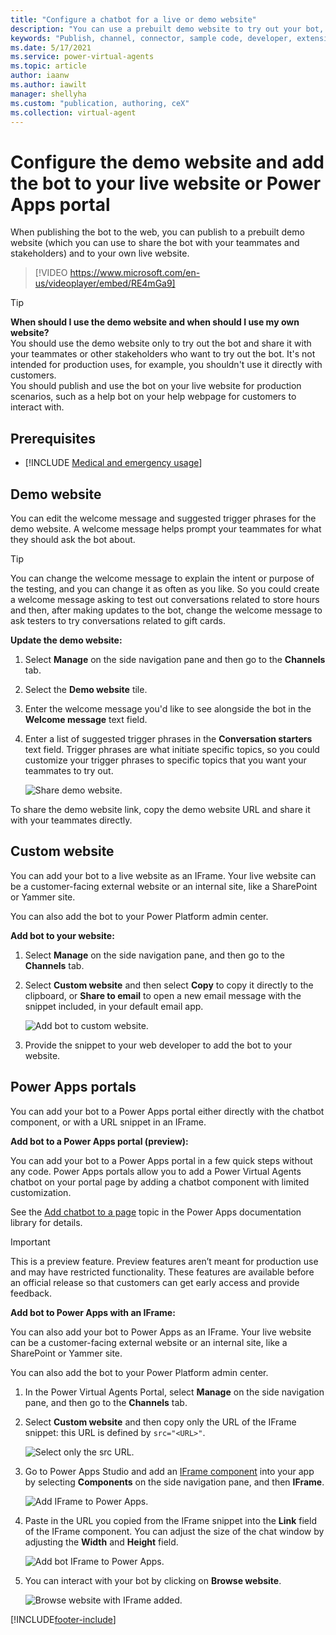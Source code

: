 ```yaml
---
title: "Configure a chatbot for a live or demo website"
description: "You can use a prebuilt demo website to try out your bot, or you can publish it directly to your own webpage using an IFrame code snippet."
keywords: "Publish, channel, connector, sample code, developer, extensibility, PVA"
ms.date: 5/17/2021
ms.service: power-virtual-agents
ms.topic: article
author: iaanw
ms.author: iawilt
manager: shellyha
ms.custom: "publication, authoring, ceX"
ms.collection: virtual-agent
---
```


# Configure the demo website and add the bot to your live website or Power Apps portal

When publishing the bot to the web, you can publish to a prebuilt demo website (which you can use to share the bot with your teammates and stakeholders) and to your own live website.
  
>  
> [!VIDEO https://www.microsoft.com/en-us/videoplayer/embed/RE4mGa9]
>  

> [!TIP]
> **When should I use the demo website and when should I use my own website?** <br/>
> You should use the demo website only to try out the bot and share it with your teammates or other stakeholders who want to try out the bot. It's not intended for production uses, for example, you shouldn't use it directly with customers. <br/>
> You should publish and use the bot on your live website for production scenarios, such as a help bot on your help webpage for customers to interact with.

## Prerequisites

- [!INCLUDE [Medical and emergency usage](includes/pva-usage-limitations.md)]


## Demo website
You can edit the welcome message and suggested trigger phrases for the demo website. A welcome message helps prompt your teammates for what they should ask the bot about. 

> [!TIP]
> You can change the welcome message to explain the intent or purpose of the testing, and you can change it as often as you like. So you could create a welcome message asking to test out conversations related to store hours and then, after making updates to the bot, change the welcome message to ask testers to try conversations related to gift cards.

**Update the demo website:**

1. Select **Manage** on the side navigation pane and then go to the **Channels** tab.

2. Select the **Demo website** tile.

3. Enter the welcome message you'd like to see alongside the bot in the **Welcome message** text field.

4. Enter a list of suggested trigger phrases in the **Conversation starters** text field. Trigger phrases are what initiate specific topics, so you could customize your trigger phrases to specific topics that you want your teammates to try out.

    ![Share demo website.](media/channel-share-demo-website.png)

To share the demo website link, copy the demo website URL and share it with your teammates directly. 

## Custom website

You can add your bot to a live website as an IFrame. Your live website can be a customer-facing external website or an internal site, like a SharePoint or Yammer site.

You can also add the bot to your Power Platform admin center.

**Add bot to your website:**

1. Select **Manage** on the side navigation pane, and then go to the **Channels** tab.

2. Select **Custom website** and then select **Copy** to copy it directly to the clipboard, or **Share to email** to open a new email message with the snippet included, in your default email app.

    ![Add bot to custom website.](media/channel-custom-website.png)

3. Provide the snippet to your web developer to add the bot to your website.

## Power Apps portals

You can add your bot to a Power Apps portal either directly with the chatbot component, or with a URL snippet in an IFrame.

**Add bot to a Power Apps portal (preview):**

You can add your bot to a Power Apps portal in a few quick steps without any code. Power Apps portals allow you to add a Power Virtual Agents chatbot on your portal page by adding a chatbot component with limited customization.

See the [Add chatbot to a page](/powerapps/maker/portals/add-chatbot) topic in the Power Apps documentation library for details.

>[!IMPORTANT]
>This is a preview feature.
>Preview features aren’t meant for production use and may have restricted functionality. These features are available before an official release so that customers can get early access and provide feedback.


**Add bot to Power Apps with an IFrame:**

You can also add your bot to Power Apps as an IFrame. Your live website can be a customer-facing external website or an internal site, like a SharePoint or Yammer site.

You can also add the bot to your Power Platform admin center.

1. In the Power Virtual Agents Portal, select **Manage** on the side navigation pane, and then go to the **Channels** tab.

1. Select **Custom website** and then copy only the URL of the IFrame snippet: this URL is defined by `src="<URL>"`.

    ![Select only the src URL.](media/channel-custom-website-url.png)

1. Go to Power Apps Studio and add an [IFrame component](/powerapps/maker/portals/compose-page#add-iframe) into your app by selecting **Components** on the side navigation pane, and then **IFrame**.

    ![Add IFrame to Power Apps.](media/channel-custom-website-portal-iframe.png)

1. Paste in the URL you copied from the IFrame snippet into the **Link** field of the IFrame component. You can adjust the size of the chat window by adjusting the **Width** and **Height** field.

    ![Add bot IFrame to Power Apps.](media/channel-custom-website-portal-pva-iframe.png)
    
1. You can interact with your bot by clicking on **Browse website**.

    ![Browse website with IFrame added.](media/channel-custom-website-portal-browse-website.png)







[!INCLUDE[footer-include](includes/footer-banner.md)]
